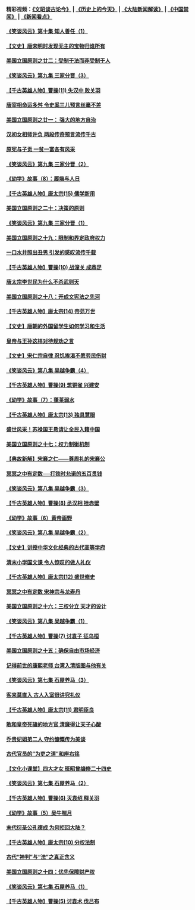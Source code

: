 #### 精彩视频：[《文昭谈古论今》](http://95.179.137.68/wenzhao) | [《历史上的今天》](http://95.179.137.68/today-in-history) | [《大陆新闻解读》](http://95.179.137.68/ntdtv-comedy) | [《中国禁闻》](http://95.179.137.68/ntdtv-news) | [《新闻看点》](http://95.179.137.68/news-insight) 

 #### [《笑谈风云》第十集 知人善任（1）](../pages/nsc975/n11032532.md?t=02161237) 

#### [【文史】唐宋明时发现无主的宝物归谁所有](../pages/nsc975/n11036075.md?t=02161237) 

#### [美国立国原则之廿二：受制于法而非受制于人](../pages/nsc975/n11038266.md?t=02161237) 

#### [《笑谈风云》第九集 三家分晋（3）](../pages/nsc975/n11028646.md?t=02161237) 

#### [【千古英雄人物】曹操(11) 失汉中 败关羽](../pages/nsc975/n7783328.md?t=02161237) 

#### [唐宰相命运多舛 令史奚三儿预言丝毫不差](../pages/nsc975/n334750.md?t=02161237) 

#### [美国立国原则之廿一： 强大的地方自治](../pages/nsc975/n11036069.md?t=02161237) 

#### [汉初女相师许负 两段传奇预言流传千古](../pages/nsc975/n11035453.md?t=02161237) 

#### [原宪与子贡 一贫一富各有风采](../pages/nsc975/n11013094.md?t=02161237) 

#### [《笑谈风云》第九集 三家分晋（2）](../pages/nsc975/n11028610.md?t=02161237) 

#### [《幼学》故事（8）：履端与人日](../pages/nsc975/n10990550.md?t=02161237) 

#### [【千古英雄人物】唐太宗(15) 儒学新用](../pages/nsc975/n8046225.md?t=02161237) 

#### [美国立国原则之二十：决策的原则](../pages/nsc975/n11034691.md?t=02161237) 

#### [《笑谈风云》第九集 三家分晋（1）](../pages/nsc975/n11028591.md?t=02161237) 

#### [美国立国原则之十九：限制和界定政府权力](../pages/nsc975/n11023895.md?t=02161237) 

#### [一口水井照出丑男 引发的感叹流传千载](../pages/nsc975/n11004598.md?t=02161237) 

#### [【千古英雄人物】曹操(10) 战潼关 成鼎足](../pages/nsc975/n7779963.md?t=02161237) 

#### [唐太宗李世民为什么不杀武则天](../pages/nsc975/n11034040.md?t=02161237) 

#### [美国立国原则之十八：开成文宪法之先河](../pages/nsc975/n11008526.md?t=02161237) 

#### [【千古英雄人物】唐太宗(14) 帝范万世](../pages/nsc975/n8034234.md?t=02161237) 

#### [【文史】唐朝的外国留学生如何学习和生活](../pages/nsc975/n11010825.md?t=02161237) 

#### [皇帝与王孙这样对待规劝之言](../pages/nsc975/n10994666.md?t=02161237) 

#### [【文史】宋仁宗自律 忍饥挨渴不愿劳民伤财](../pages/nsc975/n10997349.md?t=02161237) 

#### [《笑谈风云》第八集 吴越争霸（4）](../pages/nsc975/n11010924.md?t=02161237) 

#### [【千古英雄人物】曹操(9) 筑铜雀 兴建安](../pages/nsc975/n7662497.md?t=02161237) 

#### [《幼学》故事（7）：蓬莱弱水](../pages/nsc975/n10990547.md?t=02161237) 

#### [【千古英雄人物】唐太宗(13) 独具慧眼](../pages/nsc975/n8034179.md?t=02161237) 

#### [盛世风采！苏禄国王恳请让全民入籍中国](../pages/nsc975/n10992284.md?t=02161237) 

#### [美国立国原则之十七：权力制衡机制](../pages/nsc975/n11002624.md?t=02161237) 

#### [【典故新解】宋襄之仁——尊周礼的宋襄公](../pages/nsc975/n11018653.md?t=02161237) 

#### [冥冥之中有定数──打铁时允诺的五百贯钱](../pages/nsc975/n334213.md?t=02161237) 

#### [《笑谈风云》第八集 吴越争霸（3）](../pages/nsc975/n11010889.md?t=02161237) 

#### [【千古英雄人物】曹操(8) 丞汉相 挫赤壁](../pages/nsc975/n7662490.md?t=02161237) 

#### [《幼学》故事（6）黄帝画野](../pages/nsc975/n10990546.md?t=02161237) 

#### [《笑谈风云》第八集 吴越争霸（2）](../pages/nsc975/n10996834.md?t=02161237) 

#### [【文史】讲授中华文化经典的古代高等学府](../pages/nsc975/n11003895.md?t=02161237) 

#### [清末小学国文课 令人惊叹的做人礼仪](../pages/nsc975/n10980226.md?t=02161237) 

#### [【千古英雄人物】唐太宗(12) 盛世修史](../pages/nsc975/n8034115.md?t=02161237) 

#### [冥冥之中有定数 宋神宗与龙寿丹](../pages/nsc975/n11008770.md?t=02161237) 

#### [美国立国原则之十六：三权分立 天才的设计](../pages/nsc975/n10991293.md?t=02161237) 

#### [《笑谈风云》第八集 吴越争霸（1）](../pages/nsc975/n10987751.md?t=02161237) 

#### [【千古英雄人物】曹操(7) 讨袁子 征乌桓](../pages/nsc975/n7662459.md?t=02161237) 

#### [美国立国原则之十五：确保自由市场经济](../pages/nsc975/n10957715.md?t=02161237) 

#### [记得前世的康熙老师 台湾入清版图与他有关](../pages/nsc975/n11004761.md?t=02161237) 

#### [《笑谈风云》第七集 石屋养马（3）](../pages/nsc975/n10964155.md?t=02161237) 

#### [客来莫直入 古人入室很讲究礼仪](../pages/nsc975/n11002636.md?t=02161237) 

#### [【千古英雄人物】唐太宗(11) 君明臣良](../pages/nsc975/n8030388.md?t=02161237) 

#### [敢和皇帝死磕的地方官 清廉得让天子心酸](../pages/nsc975/n10999336.md?t=02161237) 

#### [乔贵妃姐弟二人 守约慷慨传为美谈](../pages/nsc975/n10842491.md?t=02161237) 

#### [古代官员的“为吏之道”和座右铭](../pages/nsc975/n10989890.md?t=02161237) 

#### [【文化小课堂】四大才女 班昭曾编修二十四史](../pages/nsc975/n10996143.md?t=02161237) 

#### [《笑谈风云》第七集 石屋养马（2）](../pages/nsc975/n10964109.md?t=02161237) 

#### [【千古英雄人物】曹操(6) 灭袁绍 释关羽](../pages/nsc975/n7662436.md?t=02161237) 

#### [《幼学》故事（5）吴牛喘月](../pages/nsc975/n10806013.md?t=02161237) 

#### [末代衍圣公孔德成 为何拒回大陆？](../pages/nsc975/n10992548.md?t=02161237) 

#### [【千古英雄人物】唐太宗(10) 分权法制](../pages/nsc975/n8025970.md?t=02161237) 

#### [古代“神判”与“法”之真正含义](../pages/nsc975/n10982291.md?t=02161237) 

#### [美国立国原则之十四：优先保障财产权](../pages/nsc975/n10954086.md?t=02161237) 

#### [《笑谈风云》第七集 石屋养马（1）](../pages/nsc975/n10964072.md?t=02161237) 

#### [【千古英雄人物】曹操(5) 讨袁术 伐吕布](../pages/nsc975/n7637126.md?t=02161237) 

